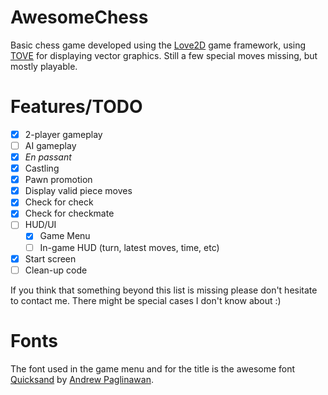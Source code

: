 # AwesomeChess

Basic chess game developed using the [Love2D](https://love2d.org) game framework, using [TOVE](https://github.com/poke1024/tove2d) for displaying vector graphics. Still a few special moves missing, but mostly playable.

# Features/TODO
 - [x] 2-player gameplay
 - [ ] AI gameplay
 - [x] *En passant*
 - [x] Castling
 - [x] Pawn promotion
 - [x] Display valid piece moves
 - [x] Check for check
 - [x] Check for checkmate
 - [ ] HUD/UI
   - [x] Game Menu
   - [ ] In-game HUD (turn, latest moves, time, etc)
 - [x] Start screen
 - [ ] Clean-up code

If you think that something beyond this list is missing please don't hesitate to contact me. There might be special cases I don't know about :)

# Fonts
The font used in the game menu and for the title is the awesome font [Quicksand](https://github.com/andrew-paglinawan/QuicksandFamily) by [Andrew Paglinawan](https://github.com/andrew-paglinawan).

